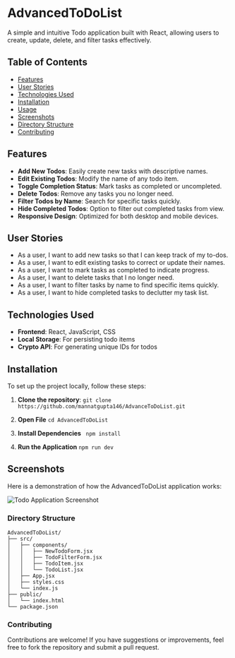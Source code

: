 # AdvancedToDoList

A simple and intuitive Todo application built with React, allowing users to create, update, delete, and filter tasks effectively.

## Table of Contents

- [Features](#features)
- [User Stories](#user-stories)
- [Technologies Used](#technologies-used)
- [Installation](#installation)
- [Usage](#usage)
- [Screenshots](#screenshots)
- [Directory Structure](#directory-structure)
- [Contributing](#contributing)

## Features

- **Add New Todos**: Easily create new tasks with descriptive names.
- **Edit Existing Todos**: Modify the name of any todo item.
- **Toggle Completion Status**: Mark tasks as completed or uncompleted.
- **Delete Todos**: Remove any tasks you no longer need.
- **Filter Todos by Name**: Search for specific tasks quickly.
- **Hide Completed Todos**: Option to filter out completed tasks from view.
- **Responsive Design**: Optimized for both desktop and mobile devices.

## User Stories

- As a user, I want to add new tasks so that I can keep track of my to-dos.
- As a user, I want to edit existing tasks to correct or update their names.
- As a user, I want to mark tasks as completed to indicate progress.
- As a user, I want to delete tasks that I no longer need.
- As a user, I want to filter tasks by name to find specific items quickly.
- As a user, I want to hide completed tasks to declutter my task list.

## Technologies Used

- **Frontend**: React, JavaScript, CSS
- **Local Storage**: For persisting todo items
- **Crypto API**: For generating unique IDs for todos

## Installation

To set up the project locally, follow these steps:

1. **Clone the repository**:
   ```git clone https://github.com/mannatgupta146/AdvanceToDoList.git```

2. **Open File**
   ```cd AdvancedToDoList```
4. **Install Dependencies**
``` npm install```
5. **Run the Application**
``` npm run dev ```

## Screenshots
Here is a demonstration of how the AdvancedToDoList application works:

![Todo Application Screenshot](images/image-1.png)


### Directory Structure
```
AdvancedToDoList/
├── src/
│   ├── components/
│   │   ├── NewTodoForm.jsx
│   │   ├── TodoFilterForm.jsx
│   │   ├── TodoItem.jsx
│   │   └── TodoList.jsx
│   ├── App.jsx
│   ├── styles.css
│   └── index.js
├── public/
│   └── index.html
└── package.json

```

### Contributing
Contributions are welcome! If you have suggestions or improvements, feel free to fork the repository and submit a pull request.



    
